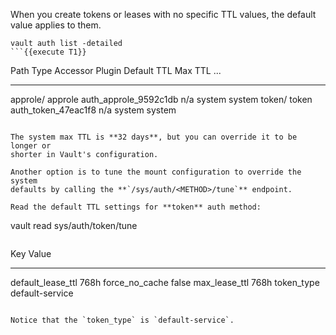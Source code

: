 When you create tokens or leases with no specific TTL values, the default value
applies to them.

```
vault auth list -detailed
```{{execute T1}}

```
Path         Type        Accessor                  Plugin    Default TTL    Max TTL    ...
----         ----        --------                  ------    -----------    -------
approle/     approle     auth_approle_9592c1db     n/a       system         system
token/       token       auth_token_47eac1f8       n/a       system         system
```

The system max TTL is **32 days**, but you can override it to be longer or
shorter in Vault's configuration.

Another option is to tune the mount configuration to override the system
defaults by calling the **`/sys/auth/<METHOD>/tune`** endpoint.

Read the default TTL settings for **token** auth method:

```
vault read sys/auth/token/tune
```{{execute T1}}

```
Key                  Value
---                  -----
default_lease_ttl    768h
force_no_cache       false
max_lease_ttl        768h
token_type           default-service
```

Notice that the `token_type` is `default-service`.
